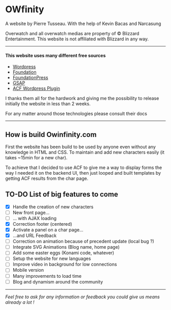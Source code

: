 # OWfinity
A website by Pierre Tusseau. With the help of Kevin Bacas and Narcasung

Overwatch and all overwatch medias are property of  :copyright: Blizzard Entertainment.
This website is not affiliated with Blizzard in any way.

-----

#### This website uses many different free sources

- [Wordpress](https://wordpress.org/)
- [Foundation](http://foundation.zurb.com/)
- [FoundationPress](https://foundationpress.olefredrik.com/)
- [GSAP](https://greensock.com/)
- [ACF Wordpress Plugin](https://www.advancedcustomfields.com/)

I thanks them all for the hardwork and giving me the possibility to release initially the website in less than 2 weeks.

For any matter around those technologies please consult their docs

-----

## How is build Owinfinity.com

First the website has been build to be used by anyone even without any knowledge in HTML and CSS. To maintain and add new characters easily (it takes ~15min for a new char).

To achieve that I decided to use ACF to give me a way to display forms the way I needed it on the backend UI, then just looped and built templates by getting ACF results from the char page.

## TO-DO List of big features to come

- [x] Handle the creation of new characters
- [ ] New front page...
- [ ] ... with AJAX loading
- [x] Correction footer (centered)
- [x] Activate a panel on a char page...
- [x] ...and URL Feedback
- [ ] Correction on animation because of precedent update (local bug ?)
- [ ] Integrate SVG Animations (Blog name, home page)
- [ ] Add some easter eggs (Konami code, whatever)
- [ ] Setup the website for new languages
- [ ] Improve video in background for low connections
- [ ] Mobile version
- [ ] Many improvements to load time
- [ ] Blog and dynamism around the community

-----

_Feel free to ask for any information or feedback you could give us means already a lot !_
